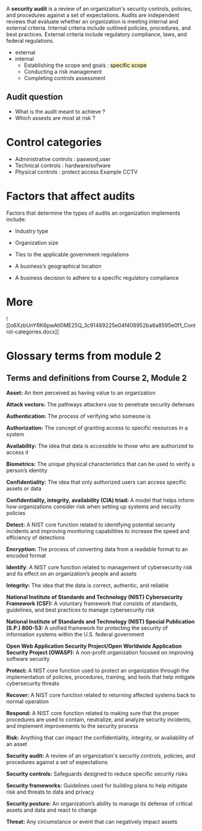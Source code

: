 A **security audit** is a review of an organization's security controls, policies, and procedures against a set of expectations. Audits are independent reviews that evaluate whether an organization is meeting internal and external criteria. Internal criteria include outlined policies, procedures, and best practices. External criteria include regulatory compliance, laws, and federal regulations.

- external
- internal
	- Establishing the scope and goals : <mark style="background: #FFF3A3A6;">specific scope</mark>
	- Conducting a risk management
	- Completing controls assessment

## Audit question
- What is the audit meant to achieve ?
- Which assests are most at risk ?

# Control categories
- Administrative controls : pasword,user
- Technical controls : hardware/sofware
- Physical controls : protect access Example CCTV

# Factors that affect audits
Factors that determine the types of audits an organization implements include: 

- Industry type
    
- Organization size
    
- Ties to the applicable government regulations
    
- A business’s geographical location
    
- A business decision to adhere to a specific regulatory compliance


# More
![[o6XzbUnYRK6pwAtl0ME25Q_3c91489225e04f408952ba8a8595e0f1_Control-categories.docx]]


#  Glossary terms from module 2

## **Terms and definitions from Course 2, Module 2**

**Asset:** An item perceived as having value to an organization

**Attack vectors:** The pathways attackers use to penetrate security defenses

**Authentication:** The process of verifying who someone is

**Authorization:** The concept of granting access to specific resources in a system

**Availability:** The idea that data is accessible to those who are authorized to access it

**Biometrics:** The unique physical characteristics that can be used to verify a person’s identity

**Confidentiality:** The idea that only authorized users can access specific assets or data

**Confidentiality, integrity, availability (CIA) triad:** A model that helps inform how organizations consider risk when setting up systems and security policies

**Detect:** A NIST core function related to identifying potential security incidents and improving monitoring capabilities to increase the speed and efficiency of detections

**Encryption:** The process of converting data from a readable format to an encoded format

**Identify**: A NIST core function related to management of cybersecurity risk and its effect on an organization’s people and assets 

**Integrity:** The idea that the data is correct, authentic, and reliable

**National Institute of Standards and Technology (NIST) Cybersecurity Framework (CSF):** A voluntary framework that consists of standards, guidelines, and best practices to manage cybersecurity risk 

**National Institute of Standards and Technology (NIST) Special Publication (S.P.) 800-53:** A unified framework for protecting the security of information systems within the U.S. federal government 

**Open Web Application Security Project/Open Worldwide Application Security Project (OWASP):** A non-profit organization focused on improving software security

**Protect:** A NIST core function used to protect an organization through the implementation of policies, procedures, training, and tools that help mitigate cybersecurity threats

**Recover:** A NIST core function related to returning affected systems back to normal operation

**Respond:** A NIST core function related to making sure that the proper procedures are used to contain, neutralize, and analyze security incidents, and implement improvements to the security process

**Risk:** Anything that can impact the confidentiality, integrity, or availability of an asset

**Security audit:** A review of an organization's security controls, policies, and procedures against a set of expectations

**Security controls:** Safeguards designed to reduce specific security risks 

**Security frameworks:** Guidelines used for building plans to help mitigate risk and threats to data and privacy

**Security posture:** An organization’s ability to manage its defense of critical assets and data and react to change

**Threat:** Any circumstance or event that can negatively impact assets